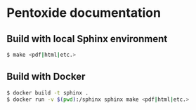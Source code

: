 # Pentoxide documentation

## Build with local Sphinx environment

```bash
$ make <pdf|html|etc.>
```

## Build with Docker

```bash
$ docker build -t sphinx .
$ docker run -v $(pwd):/sphinx sphinx make <pdf|html|etc.>
```
